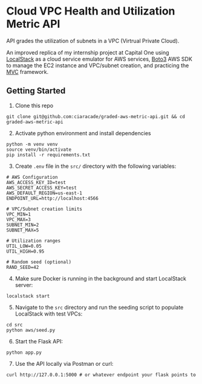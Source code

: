 # Cloud VPC Health and Utilization Metric API

API grades the utilization of subnets in a VPC (Virtrual Private Cloud).

An improved replica of my internship project at Capital One using [LocalStack](https://github.com/localstack/localstack) as a cloud service emulator for AWS services, [Boto3](https://boto3.amazonaws.com/v1/documentation/api/latest/index.html) AWS SDK to manage the EC2 instance and VPC/subnet creation, and practicing the [MVC](https://www.geeksforgeeks.org/software-engineering/mvc-framework-introduction/) framework.

## Getting Started

1. Clone this repo
```
git clone git@github.com:ciaracade/graded-aws-metric-api.git && cd graded-aws-metric-api
```

2. Activate python environment and install dependencies
```
python -m venv venv
source venv/bin/activate
pip install -r requirements.txt
```

3. Create `.env` file in the `src/` directory with the following variables:
```
# AWS Configuration
AWS_ACCESS_KEY_ID=test
AWS_SECRET_ACCESS_KEY=test
AWS_DEFAULT_REGION=us-east-1
ENDPOINT_URL=http://localhost:4566

# VPC/Subnet creation limits
VPC_MIN=1
VPC_MAX=3
SUBNET_MIN=2
SUBNET_MAX=5

# Utilization ranges
UTIL_LOW=0.05
UTIL_HIGH=0.95

# Random seed (optional)
RAND_SEED=42
```

4. Make sure Docker is running in the background and start LocalStack server:
```
localstack start
```

5. Navigate to the `src` directory and run the seeding script to populate LocalStack with test VPCs:
```
cd src
python aws/seed.py
```

6. Start the Flask API:
```
python app.py
```

7. Use the API locally via Postman or curl:
```
curl http://127.0.0.1:5000 # or whatever endpoint your flask points to
``` 
